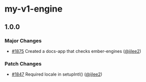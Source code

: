 # my-v1-engine

## 1.0.0

### Major Changes

- [#1875](https://github.com/ember-intl/ember-intl/pull/1875) Created a docs-app that checks ember-engines ([@ijlee2](https://github.com/ijlee2))

### Patch Changes

- [#1847](https://github.com/ember-intl/ember-intl/pull/1847) Required locale in setupIntl() ([@ijlee2](https://github.com/ijlee2))
